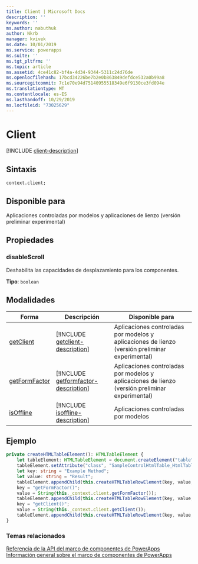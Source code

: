 ```yaml
---
title: Client | Microsoft Docs
description: ''
keywords: ''
ms.author: nabuthuk
author: Nkrb
manager: kvivek
ms.date: 10/01/2019
ms.service: powerapps
ms.suite: ''
ms.tgt_pltfrm: ''
ms.topic: article
ms.assetid: 4ce41c82-bf4a-4d34-9344-5311c24d76de
ms.openlocfilehash: 17bcd34226be7b2e0b863849defdce532a0b99a8
ms.sourcegitcommit: 7c1e70e94d75140955518349e6f9130ce3fd094e
ms.translationtype: MT
ms.contentlocale: es-ES
ms.lasthandoff: 10/29/2019
ms.locfileid: "73025629"
---
```

# <a name="client"></a>Client

[!INCLUDE [client-description](includes/client-description.md)]

## <a name="syntax"></a>Sintaxis

`context.client;`

## <a name="available-for"></a>Disponible para 

Aplicaciones controladas por modelos y aplicaciones de lienzo (versión preliminar experimental)

## <a name="properties"></a>Propiedades

### <a name="disablescroll"></a>disableScroll

Deshabilita las capacidades de desplazamiento para los componentes.

**Tipo**: `boolean`

## <a name="methods"></a>Modalidades

|Forma | Descripción |Disponible para|
| ------------- |-------------|------|
|[getClient](client/getclient.md)|[!INCLUDE [getclient-description](client/includes/getclient-description.md)]|Aplicaciones controladas por modelos y aplicaciones de lienzo (versión preliminar experimental)|
|[getFormFactor](client/getformfactor.md)|[!INCLUDE [getformfactor-description](client/includes/getformfactor-description.md)]|Aplicaciones controladas por modelos y aplicaciones de lienzo (versión preliminar experimental)|
|[isOffline](client/isoffline.md)|[!INCLUDE [isoffline-description](client/includes/isoffline-description.md)]|Aplicaciones controladas por modelos|

## <a name="example"></a>Ejemplo 

```TypeScript
private createHTMLTableElement(): HTMLTableElement {
    let tableElement: HTMLTableElement = document.createElement("table");
    tableElement.setAttribute("class", "SampleControlHtmlTable_HtmlTable");
    let key: string = "Example Method";
    let value: string = "Result";
    tableElement.appendChild(this.createHTMLTableRowElement(key, value, true));
    key = "getFormFactor()";
    value = String(this._context.client.getFormFactor());
    tableElement.appendChild(this.createHTMLTableRowElement(key, value, false));
    key = "getClient()";
    value = String(this._context.client.getClient());
    tableElement.appendChild(this.createHTMLTableRowElement(key, value, false));
}
```

### <a name="related-topics"></a>Temas relacionados

[Referencia de la API del marco de componentes de PowerApps](../reference/index.md)<br/>
[Información general sobre el marco de componentes de PowerApps](../overview.md)